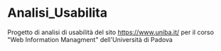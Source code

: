 # Analisi_Usabilita
Progetto di analisi di usabilità del sito https://www.uniba.it/ per il corso "Web Information Managment" dell'Università di Padova
